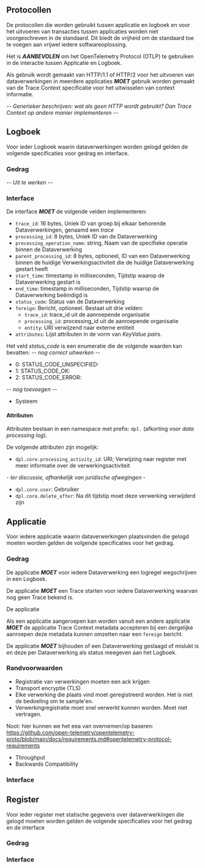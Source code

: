 


## Protocollen

De protocollen die worden gebruikt tussen applicatie en logboek en voor het uitvoeren van transacties tussen applicaties worden niet voorgeschreven in de standaard. Dit biedt de vrijheid om de standaard toe te voegen aan vrijwel iedere softwareoplossing.

Het is ***AANBEVOLEN*** om het OpenTelemetry Protocol (OTLP) te gebruiken in de interactie tussen Applicatie en Logboek.

Als gebruik wordt gemaakt van HTTP/1.1 of HTTP/2 voor het uitvoeren van dataverwerkingen in meerdere applicaties ***MOET*** gebruik worden gemaakt van de Trace Context specificatie voor het uitwisselen van context informatie.

*-- Generieker beschrijven: wat als geen HTTP wordt gebruikt? Dan Trace Context op andere manier implementeren --*


## Logboek

Voor ieder Logboek waarin dataverwerkingen worden gelogd gelden de volgende specificaties voor gedrag en interface.

### Gedrag

*-- Uit te werken --*

### Interface

De interface ***MOET*** de volgende velden implementeren:

* `trace_id`: 16 bytes, Uniek ID van groep bij elkaar behorende Dataverwerkingen, genaamd een *trace*
* `processing_id`: 8 bytes, Uniek ID van de Dataverwerking
* `processing_operation_name`: string, Naam van de specifieke operatie binnen de Dataverwerking
* `parent_processing_id`: 8 bytes, optioneel, ID van een Dataverwerking binnen de huidige Verwerkingsactiviteit die de huidige Dataverwerking gestart heeft
* `start_time`: timestamp in milliseconden, Tijdstip waarop de Dataverwerking gestart is
* `end_time`: timestamp in milliseconden, Tijdstip waarop de Dataverwerking beëindigd is
* `status_code`: Status van de Dataverwerking
* `foreign`: Bericht, optioneel. Bestaat uit drie velden:
    * `trace_id`: trace_id uit de aanroepende organisatie
    * `processing_id`: processing_id uit de aanroepende organisatie
    * `entity`: URI verwijzend naar externe entiteit
* `attributes`: Lijst attributen in de vorm van *KeyValue pairs*.

Het veld *status_code* is een enumeratie die de volgende waarden kan bevatten:
*-- nog correct uitwerken --*
* 0: STATUS_CODE_UNSPECIFIED: 
* 1: STATUS_CODE_OK:
* 2: STATUS_CODE_ERROR:

*-- nog toevoegen --*
* Systeem

#### Attributen

Attributen bestaan in een namespace met prefix: `dpl.` (afkorting voor *data processing log*).

De volgende attributen zijn mogelijk:

* `dpl.core.processing_activity_id`: URI; Verwijzing naar register met meer informatie over de verwerkingsactiviteit


*- ter discussie, afhankelijk van juridische afwegingen -* 
* `dpl.core.user`: Gebruiker 
* `dpl.core.delete_after`: Na dit tijdstip moet deze verwerking verwijderd zijn



## Applicatie

Voor iedere applicatie waarin dataverwerkingen plaatsvinden die gelogd moeten worden gelden de volgende specificaties voor het gedrag.


### Gedrag

De applicatie ***MOET*** voor iedere Dataverwerking een logregel wegschrijven in een Logboek.

De applicatie ***MOET*** een Trace starten voor iedere Dataverwerking waarvan nog geen Trace bekend is.

De applicatie

Als een applicatie aangeroepen kan worden vanuit een andere applicatie ***MOET*** de applicatie Trace Context metadata accepteren bij een dergelijke aanroepen deze metadata kunnen omzetten naar een `foreign` bericht.

De applicatie ***MOET*** bijhouden of een Dataverwerking geslaagd of mislukt is en deze per Dataverwerking als status meegeven aan het Logboek.


### Randvoorwaarden

* Registratie van verwerkingen moeten een ack krijgen
* Transport encryptie (TLS)
* Elke verwerking die plaats vind moet geregistreerd worden. Het is niet de bedoeling om te sample'en.
* Verwerkingregistratie moet snel verwerkt kunnen worden. Moet niet vertragen.

Noot: hier kunnen we het eea van overnemen/op baseren: https://github.com/open-telemetry/opentelemetry-proto/blob/main/docs/requirements.md#opentelemetry-protocol-requirements
* Throughput
* Backwards Compatibility


### Interface




## Register

Voor ieder register met statische gegevens over dataverwerkingen die gelogd moeten worden gelden de volgende specificaties voor het gedrag en de interface

### Gedrag

### Interface

